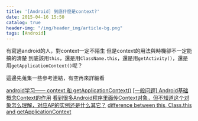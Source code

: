 ```yaml
---
title: '[Android] 到底什麼是context?'
date: 2015-04-16 15:50
catalog: true
header-img: "/img/header_img/article-bg.png"
tags: [Android]
---
```

有寫過android的人，對context一定不陌生
但是context的用法與時機卻不一定能搞的清楚
到底該用`this`，還是用`ClassName.this`，還是用`getActivity()`，還是用`getApplicationContext()`呢？

這邊先蒐集一些參考連結，有空再來詳細看

[android学习—— context 和 getApplicationContext()](http://blog.csdn.net/janronehoo/article/details/7348566)
[[一般问题] Android基础概念Context的作用](http://www.devdiv.com/thread-27359-1-1.html)
[看到很多Android程序里面传Context对象，但不知道这个对象怎么理解，对应AP的实例还是什么其它？](http://bbs.csdn.net/topics/360043738)
[difference between this, Class.this and getApplicationContext](http://www.coderanch.com/t/636079/Android/Mobile/difference-Class-getApplicationContext)


